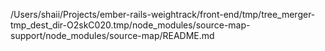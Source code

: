 /Users/shaii/Projects/ember-rails-weightrack/front-end/tmp/tree_merger-tmp_dest_dir-O2skC020.tmp/node_modules/source-map-support/node_modules/source-map/README.md